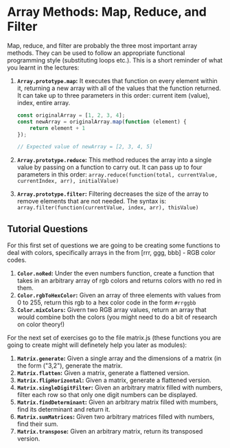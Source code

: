 # Array Methods: Map, Reduce, and Filter

Map, reduce, and filter are probably the three most important array methods. They can be used to follow an appropriate functional programming style (substituting loops etc.). This is a short reminder of what you learnt in the lectures:

1. **`Array.prototype.map`:**  It executes that function on every element within it, returning a new array with all of the values that the function returned. It can take up to three parameters in this order: current item (value), index, entire array.

    ``` javascript
    const originalArray = [1, 2, 3, 4];
    const newArray = originalArray.map(function (element) {
        return element + 1
    });

    // Expected value of newArray = [2, 3, 4, 5]
    ```

1. **`Array.prototype.reduce`:** This method reduces the array into a single value by passing on a function to carry out. It can pass up to four parameters in this order: `array.reduce(function(total, currentValue, currentIndex, arr), initialValue)`
1. **`Array.prototype.filter`:** Filtering decreases the size of the array to remove elements that are not needed. The syntax is:
     `array.filter(function(currentValue, index, arr), thisValue)`

## Tutorial Questions

For this first set of questions we are going to be creating some functions to deal with colors, specifically arrays in the from [rrr, ggg, bbb] - RGB color codes.
1. **`Color.noRed`:** Under the even numbers function, create a function that takes in an arbitrary array of rgb colors and returns colors with no red in them.
1. **`Color.rgbToHexColor`:** Given an array of three elements with values from 0 to 255, return this rgb to a hex color code in the form `#rrggbb`
1. **`Color.mixColors`:** Givern two RGB array values, return an array that would combine both the colors (you might need to do a bit of research on color theory!)

For the next set of exercises go to the file matrix.js (these functions you are going to create might will definetely help you later as modules):

1. **`Matrix.generate`:** Given a single array and the dimensions of a matrix (in the form ("3,2"), generate the matrix.
1. **`Matrix.flatten`:** Given a matrix, generate a flattened version.
1. **`Matrix.flipHorizontal`:** Given a matrix, generate a flattened version.
1. **`Matrix.singleDigitFilter`:** Given an arbitrary matrix filled with numbers, filter each row so that only one digit numbers can be displayed.
1. **`Matrix.findDeterminant`:** Given an arbitrary matrix filled with mumbers, find its determinant and return it.
1. **`Matrix.sumMatrices`:** Given two arbitrary matrices filled with numbers, find their sum.
1. **`Matrix.transpose`:** Given an arbitrary matrix, return its transposed version.




